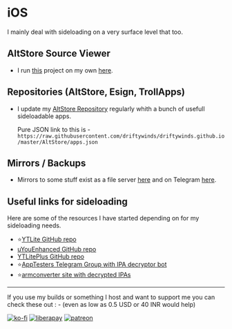 # iOS

I mainly deal with sideloading on a very surface level that too.

## AltStore Source Viewer

- I run [this](https://github.com/therealFoxster/altsource-viewer) project on my own [here](https://view.drifty.win).

## Repositories (AltStore, Esign, TrollApps)

- I update my [AltStore Repository](https://003274.xyz/altstore) regularly whith a bunch of usefull sideloadable apps.

	Pure JSON link to this is - `https://raw.githubusercontent.com/driftywinds/driftywinds.github.io/master/AltStore/apps.json`

## Mirrors / Backups

- Mirrors to some stuff exist as a file server [here](https://files.drifty.win) and on Telegram [here](https://003274.xyz/megalomania).

## Useful links for sideloading
Here are some of the resources I have started depending on for my sideloading needs.

- ⭐[YTLite GitHub repo](https://github.com/dayanch96/YTLite)
- [uYouEnhanced GitHub repo](https://github.com/arichornlover/uYouEnhanced)
- [YTLitePlus GitHub repo](https://github.com/YTLitePlus/YTLitePlus)
- ⭐[AppTesters Telegram Group with IPA decryptor bot](https://t.me/AppleTesters)
- ⭐[armconverter site with decrypted IPAs](https://armconverter.com/decryptedappstore/us/)

<hr/>

If you use my builds or something I host and want to support me you can check these out : - (even as low as 0.5 USD or 40 INR would help)

[![ko-fi](https://ko-fi.com/img/githubbutton_sm.svg)](https://ko-fi.com/driftywinds) [![liberapay](https://liberapay.com/assets/widgets/donate.svg)](https://liberapay.com/driftywinds/donate)  [![patreon](https://i.ibb.co/th46pRP/30-height.png)](https://www.patreon.com/bePatron?u=67102544)
